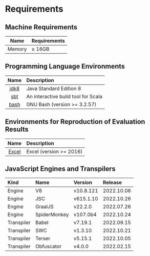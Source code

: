# Requirements

## Machine Requirements
| Name              | Requirements   |
|:-----------------:|:---------------|
| Memory            | ≥ 16GB         |

## Programming Language Environments
| Name                                                        | Description                          |
|:-----------------------------------------------------------:|:-------------------------------------|
| [jdk8](https://www.oracle.com/java/technologies/java8.html) | Java Standard Edition 8              |
| [sbt](https://www.scala-sbt.org/)                           | An interactive build tool for Scala  |
| [bash](https://www.gnu.org/software/bash/)                  | GNU Bash (version >= 3.2.57)         |

## Environments for Reproduction of Evaluation Results

| Name                                                        | Description                          |
|:-----------------------------------------------------------:|:-------------------------------------|
| [Excel](https://www.microsoft.com/en-us/microsoft-365/excel)| Excel (version >= 2016)              |

## JavaScript Engines and Transpilers

|Kind|Name|Version|Release|
|:-|:-|:-|:-|
|Engine     |V8            |v10.8.121  |2022.10.06
|Engine     |JSC           |v615.1.10  |2022.10.26
|Engine     |GraalJS       |v22.2.0    |2022.07.26
|Engine     |SpiderMonkey  |v107.0b4   |2022.10.24
|Transpiler |Babel       |v7.19.1  |2022.09.15
|Transpiler |SWC         |v1.3.10  |2022.10.21
|Transpiler |Terser      |v5.15.1  |2022.10.05
|Transpiler |Obfuscator  |v4.0.0   |2022.02.15
